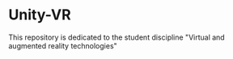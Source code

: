 # Unity-VR
This repository is dedicated to the student discipline "Virtual and augmented reality technologies"
